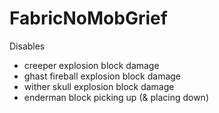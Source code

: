 # FabricNoMobGrief
Disables 
* creeper explosion block damage
* ghast fireball explosion block damage
* wither skull explosion block damage
* enderman block picking up (& placing down)

